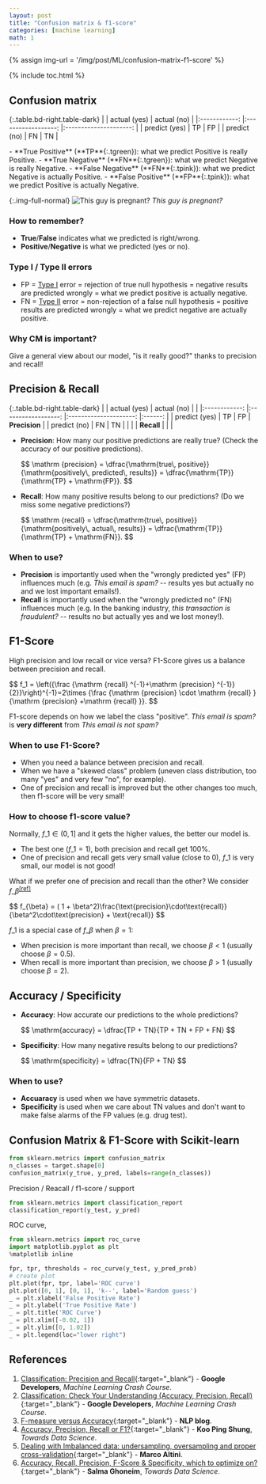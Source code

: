 ```yaml
---
layout: post
title: "Confusion matrix & f1-score"
categories: [machine learning]
math: 1
---
```


{% assign img-url = '/img/post/ML/confusion-matrix-f1-score' %}

{% include toc.html %}

## Confusion matrix

{:.table.bd-right.table-dark}
|              	|    actual (yes)   	|      actual (no)     	| 
|:------------:	|:------------------:	|:---------------------:	|
| predict (yes) 	| <span class="tgreen-light">TP</span>	| <span class="tpink-light">FP</span>	| 
|  predict (no) 	| <span class="tpink-light">FN</span> 	|   <span class="tgreen-light">TN</span>   	|

<div class="columns-2" markdown="1">
<div markdown="1">
- **True Positive** (**TP**{:.tgreen}): what we predict Positive is really Positive.
- **True Negative** (**FN**{:.tgreen}): what we predict Negative is really Negative.
- **False Negative** (**FN**{:.tpink}): what we predict Negative is actually Positive.
- **False Positive** (**FP**{:.tpink}): what we predict Positive is actually Negative.
</div>

{:.img-full-normal}
![This guy is pregnant?]({{img-url}}/cm_ex.png)
*This guy is pregnant?*
</div>

### How to remember?

- **True**/**False** indicates what we predicted is right/wrong. 
- **Positive**/**Negative** is what we predicted (yes or no).

### Type I / Type II errors

- FP = [Type I](https://en.wikipedia.org/wiki/Type_I_and_type_II_errors) error = rejection of true null hypothesis = negative results are predicted wrongly = what we predict positive is actually negative.
- FN = [Type II](https://en.wikipedia.org/wiki/Type_I_and_type_II_errors) error = non-rejection of a false null hypothesis = positive results are predicted wrongly = what we predict negative are actually positive.

### Why CM is important?

Give a general view about our model, "is it really good?" thanks to precision and recall!

## Precision & Recall

{:.table.bd-right.table-dark}
|              	|    actual (yes)   	|      actual (no)     	|        	|
|:------------:	|:------------------:	|:---------------------:	|:------:	|
| predict (yes) 	| <span class="tgreen-light">TP</span>	| <span class="tpink-light">FP</span>	| **Precision** 	|
|  predict (no) 	| <span class="tpink-light">FN</span> 	|   <span class="tgreen-light">TN</span>   	|        	|
|              	|      **Recall**     	|                       	|        	|

- **Precision**: How many our positive predictions are really true? (Check the accuracy of our positive predictions).

    <p class="p-mark">
    $$
    \mathrm {precision}
    = \dfrac{\mathrm{true\, positive}}{\mathrm{positively\, predicted\, results}}
    = \dfrac{\mathrm{TP}}{\mathrm{TP} + \mathrm{FP}}.
    $$
    </p>

- **Recall**: How many positive results belong to our predictions? (Do we miss some negative predictions?)

    <p class="p-mark">
    $$
    \mathrm {recall}
    = \dfrac{\mathrm{true\, positive}}{\mathrm{positively\, actual\, results}}
    = \dfrac{\mathrm{TP}}{\mathrm{TP} + \mathrm{FN}}.
    $$
    </p>

### When to use?

- **Precision** is importantly used when the "wrongly predicted yes" (FP) influences much (e.g. *This email is spam?* -- results yes but actually no and we lost important emails!).
- **Recall** is importantly used when the "wrongly predicted no" (FN) influences much (e.g. In the banking industry, *this transaction is fraudulent?* -- results no but actually yes and we lost money!).

## F1-Score

High precision and low recall or vice versa? F1-Score gives us a balance between precision and recall.

<p class="p-mark">
$$
f_1 = \left({\frac {\mathrm {recall} ^{-1}+\mathrm {precision} ^{-1}}{2}}\right)^{-1}=2\times {\frac {\mathrm {precision} \cdot \mathrm {recall} }{\mathrm {precision} +\mathrm {recall} }}.
$$
</p>

F1-score depends on how we label the class "positive". *This email is spam?* is **very different** from *This email is not spam?*

### When to use F1-Score?

- When you need a balance between precision and recall.
- When we have a "skewed class" problem (uneven class distribution, too many "yes" and very few "no", for example).
- One of precision and recall is improved but the other changes too much, then f1-score will be very small!

### How to choose f1-score value?

Normally, $f\_1\in (0,1]$ and it gets the higher values, the better our model is.

- The best one ($f\_1=1$), both precision and recall get $100\%$.
- One of precision and recall gets very small value (close to 0), $f\_1$ is very small, our model is not good!

What if we prefer one of precision and recall than the other? We consider $f\_{\beta}$<sup>[[ref]](https://pdfs.semanticscholar.org/3dcd/a1bec36586b46b1dc67a477beca2c5a105be.pdf)</sup>

<p class="p-mark">
$$
f_{\beta} = ( 1 + \beta^2)\frac{\text{precision}\cdot\text{recall}}{\beta^2\cdot\text{precision} + \text{recall}}
$$
</p>

$f\_1$ is a special case of $f\_{\beta}$ when $\beta=1$:

- When precision is more important than recall, we choose $\beta < 1$ (usually choose $\beta=0.5$).
- When recall is more important than precision, we choose $\beta > 1$ (usually choose $\beta=2$).

## Accuracy / Specificity

- **Accuracy**: How accurate our predictions to the whole predictions?

    <p class="p-mark">
    $$
    \mathrm{accuracy} = \dfrac{TP + TN}{TP + TN + FP + FN}
    $$
    </p>

- **Specificity**: How many negative results belong to our predictions?

    <p class="p-mark">
    $$
    \mathrm{specificity} = \dfrac{TN}{FP + TN}
    $$
    </p>

### When to use?

- **Accuaracy** is used when we have symmetric datasets.
- **Specificity** is used when we care about TN values and don't want to make false alarms of the FP values (e.g. drug test).

## Confusion Matrix & F1-Score with Scikit-learn

~~~ python
from sklearn.metrics import confusion_matrix
n_classes = target.shape[0]
confusion_matrix(y_true, y_pred, labels=range(n_classes))
~~~

Precision / Reacall / f1-score / support

~~~ python
from sklearn.metrics import classification_report
classification_report(y_test, y_pred)
~~~

ROC curve,

~~~ python
from sklearn.metrics import roc_curve
import matplotlib.pyplot as plt
%matplotlib inline

fpr, tpr, thresholds = roc_curve(y_test, y_pred_prob)
# create plot
plt.plot(fpr, tpr, label='ROC curve')
plt.plot([0, 1], [0, 1], 'k--', label='Random guess')
_ = plt.xlabel('False Positive Rate')
_ = plt.ylabel('True Positive Rate')
_ = plt.title('ROC Curve')
_ = plt.xlim([-0.02, 1])
_ = plt.ylim([0, 1.02])
_ = plt.legend(loc="lower right")
~~~

## References

1. [Classification: Precision and Recall](https://developers.google.com/machine-learning/crash-course/classification/precision-and-recall){:target="_blank"} - **Google Developers**, *Machine Learning Crash Course*.
2. [Classification: Check Your Understanding (Accuracy, Precision, Recall)](https://developers.google.com/machine-learning/crash-course/classification/check-your-understanding-accuracy-precision-recall){:target="_blank"} - **Google Developers**, *Machine Learning Crash Course*.
3. [F-measure versus Accuracy](https://nlpers.blogspot.com/2007/10/f-measure-versus-accuracy.html){:target="_blank"} - **NLP blog**.
4. [Accuracy, Precision, Recall or F1?](https://towardsdatascience.com/accuracy-precision-recall-or-f1-331fb37c5cb9){:target="_blank"} - **Koo Ping Shung**, *Towards Data Science*.
5. [Dealing with Imbalanced data: undersampling, oversampling and proper cross-validation](https://www.marcoaltini.com/blog/dealing-with-imbalanced-data-undersampling-oversampling-and-proper-cross-validation#){:target="_blank"} - **Marco Altini**.
6. [Accuracy, Recall, Precision, F-Score & Specificity, which to optimize on?](https://towardsdatascience.com/accuracy-recall-precision-f-score-specificity-which-to-optimize-on-867d3f11124){:target="_blank"} - **Salma Ghoneim**, *Towards Data Science*.



